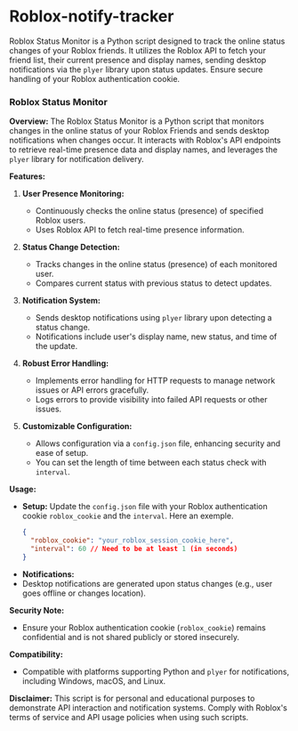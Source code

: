 # Roblox-notify-tracker

Roblox Status Monitor is a Python script designed to track the online status changes of your Roblox friends. It utilizes the Roblox API to fetch your friend list, their current presence and display names, sending desktop notifications via the `plyer` library upon status updates. Ensure secure handling of your Roblox authentication cookie.

### Roblox Status Monitor

**Overview:**
The Roblox Status Monitor is a Python script that monitors changes in the online status of your Roblox Friends and sends desktop notifications when changes occur. It interacts with Roblox's API endpoints to retrieve real-time presence data and display names, and leverages the `plyer` library for notification delivery.

**Features:**

1. **User Presence Monitoring:**

   - Continuously checks the online status (presence) of specified Roblox users.
   - Uses Roblox API to fetch real-time presence information.

2. **Status Change Detection:**

   - Tracks changes in the online status (presence) of each monitored user.
   - Compares current status with previous status to detect updates.

3. **Notification System:**

   - Sends desktop notifications using `plyer` library upon detecting a status change.
   - Notifications include user's display name, new status, and time of the update.

4. **Robust Error Handling:**

   - Implements error handling for HTTP requests to manage network issues or API errors gracefully.
   - Logs errors to provide visibility into failed API requests or other issues.

5. **Customizable Configuration:**
   - Allows configuration via a `config.json` file, enhancing security and ease of setup.
   - You can set the length of time between each status check with `interval`.

**Usage:**

- **Setup:** Update the `config.json` file with your Roblox authentication cookie `roblox_cookie` and the `interval`. Here an exemple.
  ```json
  {
    "roblox_cookie": "your_roblox_session_cookie_here",
    "interval": 60 // Need to be at least 1 (in seconds)
  }
  ```
- **Notifications:**
- Desktop notifications are generated upon status changes (e.g., user goes offline or changes location).

**Security Note:**

- Ensure your Roblox authentication cookie (`roblox_cookie`) remains confidential and is not shared publicly or stored insecurely.

**Compatibility:**

- Compatible with platforms supporting Python and `plyer` for notifications, including Windows, macOS, and Linux.

**Disclaimer:**
This script is for personal and educational purposes to demonstrate API interaction and notification systems. Comply with Roblox's terms of service and API usage policies when using such scripts.
